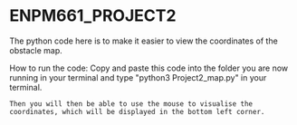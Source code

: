 # ENPM661_PROJECT2
The python code here is to make it easier to view the coordinates of the obstacle map.

How to run the code:
    Copy and paste this code into the folder you are now running in your terminal and type "python3 Project2_map.py" in your terminal.

    Then you will then be able to use the mouse to visualise the coordinates, which will be displayed in the bottom left corner.